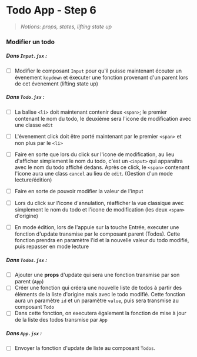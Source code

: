 # Todo App - Step 6

> _Notions: props, states, lifting state up_

### Modifier un todo

##### _Dans `Input.jsx` :_

- [ ] Modifier le composant `Input` pour qu'il puisse maintenant écouter un évenement `keydown` et éxecuter une fonction provenant d'un parent lors de cet évenement (lifting state up)


##### _Dans `Todo.jsx` :_

- [ ] La balise `<li>` doit maintenant contenir deux `<span>`; le premier contenant le nom du todo, le deuxième sera l'icone de modification avec une classe `edit`
- [ ] L'évenement click doit être porté maintenant par le premier `<span>` et non plus par le `<li>`
- [ ] Faire en sorte que lors du click sur l'icone de modification, au lieu d'afficher simplement le nom du todo, c'est un `<input>` qui apparaîtra avec le nom du todo affiché dedans. Après ce click, le `<span>` contenant l'icone aura une class `cancel` au lieu de `edit`. (Gestion d'un mode lecture/édition)
- [ ] Faire en sorte de pouvoir modifier la valeur de l'input
- [ ] Lors du click sur l'icone d'annulation, réafficher la vue classique avec simplement le nom du todo et l'icone de modification (les deux `<span>` d'origine)
- [ ] En mode édition, lors de l'appuie sur la touche Entrée, executer une fonction d'update transmise par le composant parent (Todos). Cette fonction prendra en paramètre l'id et la nouvelle valeur du todo modifié, puis repasser en mode lecture


##### _Dans `Todos.jsx` :_

- [ ] Ajouter une __props__ d'update qui sera une fonction transmise par son parent (`App`)
- [ ] Créer une fonction qui créera une nouvelle liste de todos à partir des éléments de la liste d'origine mais avec le todo modifié. Cette fonction aura un paramètre `id` et un paramètre `value`, puis sera transmise au composant `Todo`
- [ ] Dans cette fonction, on executera également la fonction de mise à jour de la liste des todos transmise par `App`

##### _Dans `App.jsx` :_

- [ ] Envoyer la fonction d'update de liste au composant `Todos`.
